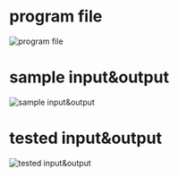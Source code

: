 # program file
![program file](wdtex1op)

# sample input&output
![sample input&output](sampleinput)

# tested input&output
![tested input&output](testedoutput)
